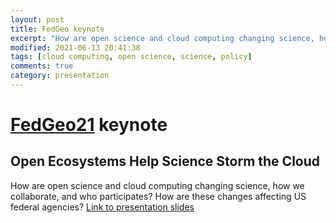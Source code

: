 ```yaml
---
layout: post
title: FedGeo keynote
excerpt: "How are open science and cloud computing changing science, how we collaborate, and who participates? How are these changes affecting US federal agencies?"
modified: 2021-06-13 20:41:38
tags: [cloud computing, open science, science, policy]
comments: true
category: presentation
---
```

# [FedGeo21](https://fedgeo.us/) keynote
## Open Ecosystems Help Science Storm the Cloud
How are open science and cloud computing changing science, how we collaborate, and who participates? How are these changes affecting US federal agencies?
[Link to presentation slides](https://www.slideshare.net/ChelleGentemann/open-ecosystems-help-science-storm-the-cloud)
